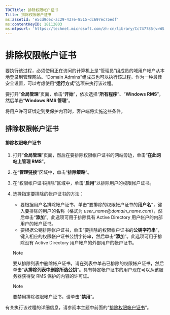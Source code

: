 ```yaml
---
TOCTitle: 排除权限帐户证书
Title: 排除权限帐户证书
ms:assetid: 'e5cd9dec-ac29-437e-8515-dc697ec75edf'
ms:contentKeyID: 18112803
ms:mtpsurl: 'https://technet.microsoft.com/zh-cn/library/Cc747785(v=WS.10)'
---
```


排除权限帐户证书
================

要执行该过程，必须使用正在访问的计算机上是“管理员”组成员的域用户帐户从本地登录到管理网站。“Domain Admins”组成员也可以执行该过程。作为一种最佳安全设置，可以考虑使用“**运行方式**”选项来执行该过程。

要打开“**全局管理**”页面，单击“**开始**”，依次选择“**所有程序**”、“**Windows RMS**”，然后单击“**Windows RMS 管理**”。

将用户许可证绑定到受保护内容时，客户端将实施这些条件。

排除权限帐户证书
----------------

#### 排除权限帐户证书

1.  打开“**全局管理**”页面，然后在要排除权限帐户证书的网站旁边，单击“**在此网站上管理 RMS**”。

2.  在“**管理链接**”区域中，单击“**排除策略**”。

3.  在“权限帐户证书排除”区域中，单击“**启用**”以排除用户的权限帐户证书。

4.  选择指定要排除的帐户证书的方法：

    -   要根据用户名排除帐户证书，单击“要排除的权限帐户证书的**用户名**”，键入要排除的用户的名称（格式为 *user\_name*@*domain\_name.com*），然后单击“**添加**”。此选项可用于排除具有 Active Directory 用户帐户的内部用户的帐户证书。
    -   要根据公钥排除帐户证书，单击“要排除的权限帐户证书的**公钥字符串**”，键入相应的权限帐户证书公钥字符串，然后单击“**添加**”。此选项可用于排除没有 Active Directory 用户帐户的外部用户的帐户证书。

    > [!NOTE]
    > 要从排除列表中删除帐户证书，请在列表中单击已排除的权限帐户证书，然后单击“**从排除列表中删除所选公钥**”。具有特定帐户证书的用户现在可以从该服务器获得受 RMS 保护的内容的许可证。 

    > [!NOTE]
    > 要禁用排除权限帐户证书，请单击“**禁用**”。                            

有关执行该过程的详细信息，请参阅本主题中前面的“[排除权限帐户证书](https://technet.microsoft.com/cba5e901-942c-4d06-9865-e6c4648c95e6)”。
